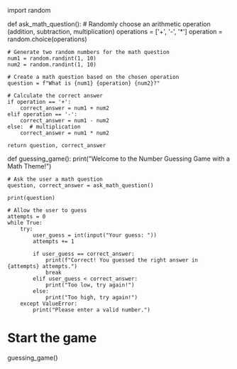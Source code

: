 import random

def ask_math_question():
    # Randomly choose an arithmetic operation (addition, subtraction, multiplication)
    operations = ['+', '-', '*']
    operation = random.choice(operations)
    
    # Generate two random numbers for the math question
    num1 = random.randint(1, 10)
    num2 = random.randint(1, 10)
    
    # Create a math question based on the chosen operation
    question = f"What is {num1} {operation} {num2}?"
    
    # Calculate the correct answer
    if operation == '+':
        correct_answer = num1 + num2
    elif operation == '-':
        correct_answer = num1 - num2
    else:  # multiplication
        correct_answer = num1 * num2
    
    return question, correct_answer

def guessing_game():
    print("Welcome to the Number Guessing Game with a Math Theme!")
    
    # Ask the user a math question
    question, correct_answer = ask_math_question()
    
    print(question)
    
    # Allow the user to guess
    attempts = 0
    while True:
        try:
            user_guess = int(input("Your guess: "))
            attempts += 1
            
            if user_guess == correct_answer:
                print(f"Correct! You guessed the right answer in {attempts} attempts.")
                break
            elif user_guess < correct_answer:
                print("Too low, try again!")
            else:
                print("Too high, try again!")
        except ValueError:
            print("Please enter a valid number.")

# Start the game
guessing_game()
